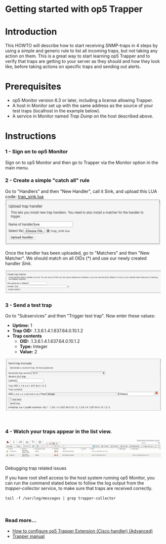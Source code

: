 # Getting started with op5 Trapper

# Introduction

This HOWTO will describe how to start receiving SNMP-traps in 4 steps by using a simple and generic rule to list all incoming traps, but not taking any action on them.
This is a great way to start learning op5 Trapper and to verify that traps are getting to your server as they should and how they look like, before taking actions on specific traps and sending out alerts.

# Prerequisites

-   op5 Monitor version 6.3 or later, including a license allowing Trapper.
-   A host in Monitor set up with the same address as the source of your test traps (localhost in the example below).
-   A service in Monitor named *Trap Dump* on the host described above.

# Instructions

### 1 - Sign on to op5 Monitor

Sign on to op5 Monitor and then go to Trapper via the Monitor option in the main menu.

### 2 - Create a simple "catch all" rule

Go to "Handlers" and then "New Handler", call it Sink, and upload this LUA code: [trap\_sink.lua](attachments/6193568/6422589.lua)
![](attachments/6193568/6422594.png)

Once the handler has been uploaded, go to "Matchers" and then "New Matcher". We should match on all OIDs (\*) and use our newly created handler *Sink*.

![](attachments/6193568/13271319.png)

### 3 - Send a test trap

Go to "Subservices" and then "Trigger test trap". Now enter these values:

-   **Uptime:** 1
-   **Trap OID:** .1.3.6.1.4.1.637.64.0.10.1.2
-   **Trap contents**
    -   **OID:** .1.3.6.1.4.1.637.64.0.10.1.2
    -   **Type:** Integer
    -   **Value:** 2

![](attachments/6193568/6422592.png)

 

### 4 - Watch your traps appear in the list view.
![](attachments/6193568/6422593.png)

Debugging trap related issues

If you have root shell access to the host system running op5 Monitor, you can run the command stated below to follow the log output from the *trapper-collector* service, to make sure that traps are received correctly.

`tail -f /var/log/messages | grep trapper-collector`

 

### Read more...

-   [How to configure op5 Trapper Extension (Cisco handler) (Advanced)](How_to_configure_op5_Trapper_Extension_Cisco_handler_) 
-   [Trapper manual](https://kb.op5.com/display/DOC/op5+Trapper+Manual)

 

